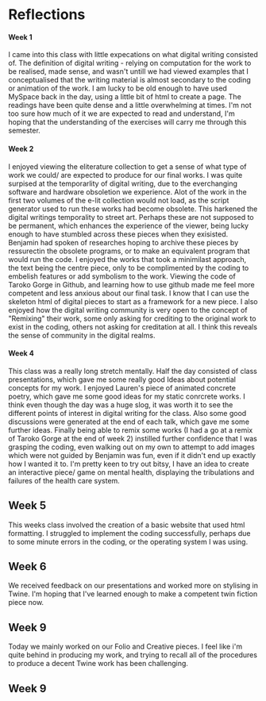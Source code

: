 # Reflections

#### Week 1

I came into this class with little expecations on what digital writing consisted of. The definition of digital writing - relying on computation for the work to be realised, made sense, and wasn't untill we had viewed examples that I conceptualised that the writing material is almost secondary to the coding or animation of the work. I am lucky to be old enough to have used MySpace back in the day, using a little bit of html to create a page. The readings have been quite dense and a little overwhelming at times. I'm not too sure how much of it we are expected to read and understand, I'm hoping that the understanding of the exercises will carry me through this semester.

#### Week 2

I enjoyed viewing the eliterature collection to get a sense of what type of work we could/ are expected to produce for our final works. I was quite surpised at the temporarlity of digital writing, due to the everchanging software and hardware obsoletion we experience. Alot of the work in the first two volumes of the e-lit collection would not load, as the script generator used to run these works had become obsolete. This harkened the digital writings temporality to street art. Perhaps these are not supposed to be permanent, which enhances the experience of the viewer, being lucky enough to have stumbled across these pieces when they exisisted. Benjamin had spoken of researches hoping to archive these pieces by ressurectin the obsolete programs, or to make an equivalent program that would run the code.
I enjoyed the works that took a minimilast approach, the text being the centre piece, only to be complimented by the coding to embelish features or add symbolism to the work. Viewing the code of Taroko Gorge in Github, and learning how to use github made me feel more competent and less anxious about our final task. I know that I can use the skeleton html of digital pieces to start as a framework for a new piece. I also enjoyed how the digital writing community is very open to the concept of "Remixing" their work, some only asking for crediting to the original work to exist in the coding, others not asking for creditation at all. I think this reveals the sense of community in the digital realms.

#### Week 4 

This class was a really long stretch mentally. Half the day consisted of class presentations, which gave me some really good Ideas about potential concepts for my work. 
I enjoyed Lauren's piece of animated concrete poetry, which gave me some good ideas for my static conrcrete works. I think even though the day was a huge slog, it was worth it to see the different points of interest in digital writing for the class. Also some good discussions were generated at the end of each talk, which gave me some further ideas. Finally being able to remix some works (I had a go at a remix of Taroko Gorge at the end of week 2) instilled further confidence that I was grasping the coding, even walking out on my own to attempt to add images which were not guided by Benjamin was fun, even if it didn't end up exactly how I wanted it to. I'm pretty keen to try out bitsy, I have an idea to create an interactive piece/ game on mental health, displaying the tribulations and failures of the health care system. 

## Week 5

This weeks class involved the creation of a basic website that used html formatting. I struggled to implement the coding successfully, perhaps due to some minute errors in the coding, or the operating system I was using. 

## Week 6

We received feedback on our presentations and worked more on stylising in Twine. I'm hoping that I've learned enough to make a competent twin fiction piece now.

## Week 9 

Today we mainly worked on our Folio and Creative pieces. I feel like i'm quite behind in producing my work, and trying to recall all of the procedures to produce a decent Twine work has been challenging.

## Week 9 

